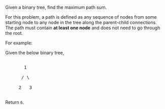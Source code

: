 

Given a binary tree, find the maximum path sum.


For this problem, a path is defined as any sequence of nodes from some starting node to any node in the tree along the parent-child connections. The path must contain **at least one node** and does not need to go through the root.


For example:<br />
Given the below binary tree,
<pre>
       1
      / \
     2   3
</pre>



Return `6`.

